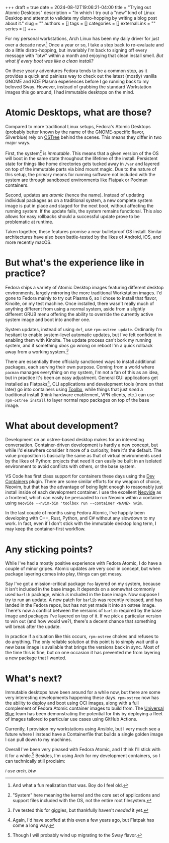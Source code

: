 +++ 
draft = true
date = 2024-08-12T19:06:21-04:00
title = "Trying out Atomic Desktops"
description = "In which I try out a \"new\" kind of Linux Desktop and attempt to validate my distro-hopping by writing a blog post about it."
slug = ""
authors = []
tags = []
categories = []
externalLink = ""
series = []
+++

For my personal workstations, Arch Linux has been my daily driver for just over
a decade now.[^1] Once a year or so, I take a step back to re-evaluate and do a
little distro-hopping, but invariably I'm back to signing off every message
with "btw" within a month and enjoying that clean install smell. *But what if
*every* boot was like a clean install?*

On these yearly adventures Fedora tends to be a common stop, as it provides a
quick and painless way to check out the latest (mostly) vanilla GNOME and KDE
Plasma experiences before I go running back to my beloved Sway. However,
instead of grabbing the standard Workstation images this go around, I had
immutable desktops on the mind.

[^1]: And what a fun realization that was. Boy do I feel old.

# Atomic Desktops, what are those?

Compared to more traditional Linux setups, Fedora's Atomic Desktops (probably
better known by the name of the GNOME-specific flavor, Silverblue) rely on
[OSTree](https://ostreedev.github.io/ostree/) behind the scenes. This means
they differ in two major ways.

First, the system[^2] is *immutable*. This means that a given
version of the OS will boot in the same state throughout the lifetime of the
install. Persistent state for things like home directories gets tucked away in
`/var` and layered on top of the immutable parts via bind mount magic. Due to
the nature of this setup, the primary means for running software not included
with the system are through sandboxed environments like Flatpak or Podman
containers.

Second, updates are *atomic* (hence the name). Instead of updating individual
packages as on a traditional system, a new complete system image is put in
place and staged for the next boot, without affecting the running system.
If the update fails, the system remains functional. This also allows for easy
rollbacks should a successful update prove to be problematic at runtime.

Taken together, these features promise a near bulletproof OS install. Similar
architectures have also been battle-tested by the likes of Android, iOS, and
more recently macOS.

[^2]: "System" here meaning the kernel and the core set of applications and
    support files included with the OS, not the entire root filesystem.

# But what's the experience like in practice?

Fedora ships a variety of Atomic Desktop images featuring different desktop
environments, largely mirroring the more traditional Workstation images. I'd
gone to Fedora mainly to try out Plasma 6, so I chose to install that flavor,
Kinoite, on my test machine. Once installed, there wasn't really much of
anything different from using a normal system, aside from a slightly different
GRUB menu offering the ability to override the currently active system image
and boot into another one.

System updates, instead of using `dnf`, use `rpm-ostree update`. Ordinarily I'm
hesitant to enable system-level automatic updates, but I've felt confident in
enabling them with Kinoite. The update process can't bork my running system,
and if something *does* go wrong on reboot I'm a quick rollback away from a
working system.[^3]

There are essentially three officially sanctioned ways to install additional
packages, each serving their own purpose. Coming from a world where `pacman`
manages everything on my system, I'm not a fan of this as an idea, but in
practice it's been an easy adjustment. General GUI applications get installed
as Flatpaks[^4], CLI applications and development tools (more on that later) go
into containers using [Toolbx](https://containertoolbx.org/), while things that
just *need* a traditional install (think hardware enablement, VPN clients,
etc.) can use `rpm-ostree install` to layer normal repo packages on top of the
base image.

[^3]: I've tested this for giggles, but thankfully haven't *needed* it yet.
[^4]: Again, I'd have scoffed at this even a few years ago, but Flatpak has
    come a long way.

# What about development?

Development on an ostree-based desktop makes for an interesting conversation.
Container-driven development is hardly a new concept, but while I'd elsewhere
consider it more of a curiosity, here it's the default. The value proposition
is basically the same as that of virtual environments used by the likes of
Python: projects that need it can easily be built in an isolated environment to
avoid conflicts with others, or the base system.

VS Code has first class support for containers these days using the [Dev
Containers](https://code.visualstudio.com/docs/devcontainers/containers)
plugin. There are some similar efforts for my weapon of choice, Neovim, but
that has the advantage of being light enough to reasonably just install inside
of each development container. I use the excellent
[Neovide](https://neovide.dev/) as a frontend, which can easily be persuaded to
run Neovim within a container using `neovide --nvim-bin 'toolbox run
--container <NAME> nvim`.

In the last couple of months using Fedora Atomic, I've happily been developing
with C++, Rust, Python, and C# without any slowdown to my work. In fact, even
if I don't stick with the immutable desktop long term, I may keep the
container-first workflow.

# Any sticking points?

While I've had a mostly positive experience with Fedora Atomic, I do have a
couple of minor gripes. Atomic updates are very cool in concept, but when
package layering comes into play, things can get messy.

Say I've got a mission-critical package `foo` layered on my system, because it
isn't included in the base image. It depends on a somewhat commonly used
`barlib` package, which *is* included in the base image. Now suppose I try to
run an update. A new patch for `barlib` was recently released, and has landed
in the Fedora repos, but has not yet made it into an ostree image. There's now
a conflict between the versions of `barlib` required by the base image and
packages I've layered on top of it. If we pick a particular version to win out
(and how would we?), there's a decent chance that something will break after
the update.

In practice if a situation like this occurs, `rpm-ostree` chokes and refuses to
do anything. The only reliable solution at this point is to simply wait until a
new base image is available that brings the versions back in sync. Most of the
time this is fine, but on one occasion it has prevented me from layering a new
package that I wanted.

# What's next?

Immutable desktops have been around for a while now, but there are some very
interesting developments happening these days. `rpm-ostree` now has the ability
to deploy and boot using OCI images, along with a full complement of Fedora
Atomic container images to build from. The [Universal
Blue](https://universal-blue.org/) team has been demonstrating the potential
for this by deploying a fleet of images tailored to particular use cases using
GitHub Actions.

Currently, I provision my workstations using Ansible, but I very much see a
future where I instead have a Containerfile that builds a single golden image I
can pull down to my machines.

Overall I've been very pleased with Fedora Atomic, and I think I'll stick with
it for a while.[^5] Besides, I'm using Arch for my development containers, so I
can technically still proclaim:

*i use arch, btw*

[^5]: Though I will probably wind up migrating to the Sway flavor.

